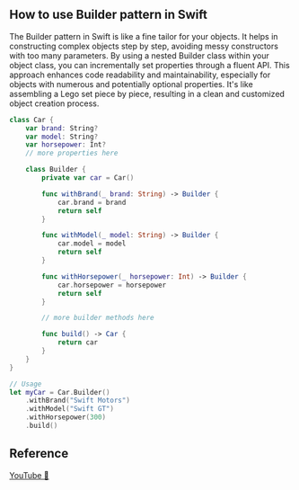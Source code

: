 ## How to use Builder pattern in Swift

The Builder pattern in Swift is like a fine tailor for your objects. It helps in constructing complex objects step by step, avoiding messy constructors with too many parameters. By using a nested Builder class within your object class, you can incrementally set properties through a fluent API. This approach enhances code readability and maintainability, especially for objects with numerous and potentially optional properties. It's like assembling a Lego set piece by piece, resulting in a clean and customized object creation process.

```swift
class Car {
    var brand: String?
    var model: String?
    var horsepower: Int?
    // more properties here

    class Builder {
        private var car = Car()

        func withBrand(_ brand: String) -> Builder {
            car.brand = brand
            return self
        }

        func withModel(_ model: String) -> Builder {
            car.model = model
            return self
        }

        func withHorsepower(_ horsepower: Int) -> Builder {
            car.horsepower = horsepower
            return self
        }

        // more builder methods here

        func build() -> Car {
            return car
        }
    }
}

// Usage
let myCar = Car.Builder()
    .withBrand("Swift Motors")
    .withModel("Swift GT")
    .withHorsepower(300)
    .build()
```

## Reference

[YouTube 👀]()